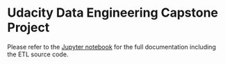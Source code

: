 # Udacity Data Engineering Capstone Project

Please refer to the [Jupyter notebook](https://github.com/cheuklau/udacity-capstone/blob/master/Capstone%20Project%20Template.ipynb) for the full documentation including the ETL source code.
